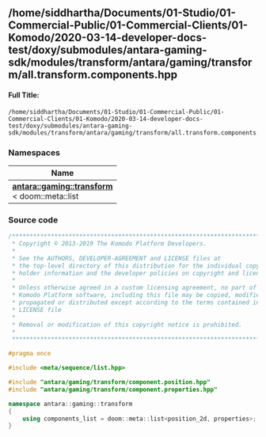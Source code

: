 

## /home/siddhartha/Documents/01-Studio/01-Commercial-Public/01-Commercial-Clients/01-Komodo/2020-03-14-developer-docs-test/doxy/submodules/antara-gaming-sdk/modules/transform/antara/gaming/transform/all.transform.components.hpp

#### Full Title:
```
/home/siddhartha/Documents/01-Studio/01-Commercial-Public/01-Commercial-Clients/01-Komodo/2020-03-14-developer-docs-test/doxy/submodules/antara-gaming-sdk/modules/transform/antara/gaming/transform/all.transform.components.hpp
```







### Namespaces

| Name           |
| -------------- |
| **[antara::gaming::transform](Namespaces/namespaceantara_1_1gaming_1_1transform.md)** <br>< doom::meta::list  |
















### Source code

```cpp
/******************************************************************************
 * Copyright © 2013-2019 The Komodo Platform Developers.                      *
 *                                                                            *
 * See the AUTHORS, DEVELOPER-AGREEMENT and LICENSE files at                  *
 * the top-level directory of this distribution for the individual copyright  *
 * holder information and the developer policies on copyright and licensing.  *
 *                                                                            *
 * Unless otherwise agreed in a custom licensing agreement, no part of the    *
 * Komodo Platform software, including this file may be copied, modified,     *
 * propagated or distributed except according to the terms contained in the   *
 * LICENSE file                                                               *
 *                                                                            *
 * Removal or modification of this copyright notice is prohibited.            *
 *                                                                            *
 ******************************************************************************/

#pragma once

#include <meta/sequence/list.hpp> 

#include "antara/gaming/transform/component.position.hpp"   
#include "antara/gaming/transform/component.properties.hpp" 

namespace antara::gaming::transform
{
    using components_list = doom::meta::list<position_2d, properties>;
}
```




